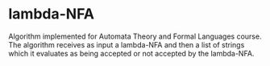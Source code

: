 # lambda-NFA
Algorithm implemented for Automata Theory and Formal Languages course.  
The algorithm receives as input a lambda-NFA and then a list of strings which it evaluates as being accepted or not accepted by the lambda-NFA.
